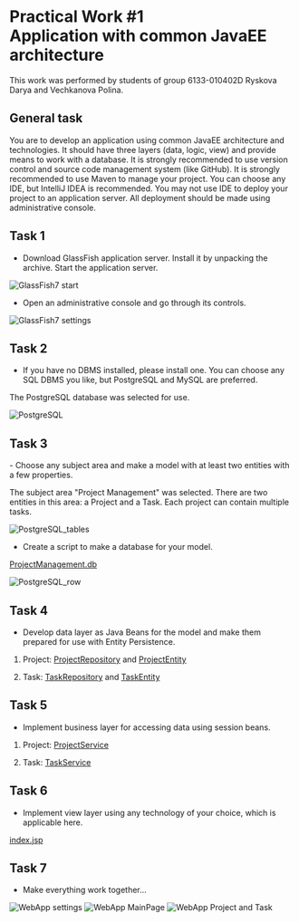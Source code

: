 <h1>Practical Work #1 <br>
Application with common JavaEE architecture</h1>

This work was performed by students of group 6133-010402D 
Ryskova Darya and Vechkanova Polina.

<h2>General task</h2>
You are to develop an application using common JavaEE architecture and technologies. It should have three layers (data, logic, view) and provide means to work with a database.
It is strongly recommended to use version control and source code management system (like GitHub).
It is strongly recommended to use Maven to manage your project.
You can choose any IDE, but IntelliJ IDEA is recommended.
You may not use IDE to deploy your project to an application server. All deployment should be made using administrative console.

<h2>Task 1</h2>

- Download GlassFish application server. Install it by unpacking the archive. 
Start the application server.

![GlassFish7 start](images/1.1.png)

- Open an administrative console and go through its controls.

![GlassFish7 settings](images/1.2.png)

<h2>Task 2</h2>

- If you have no DBMS installed, please install one. 
You can choose any SQL DBMS you like, but PostgreSQL and MySQL are preferred.

The PostgreSQL database was selected for use.

![PostgreSQL](images/2.1.png)

<h2>Task 3</h2>
- Choose any subject area and make a model with at least two entities with a few properties. <br>

The subject area "Project Management" was selected. There are two entities in this area: a Project and a Task. Each project can contain
multiple tasks.

![PostgreSQL_tables](images/3.1.png)

- Create a script to make a database for your model.

[ProjectManagement.db](src/ProjectManagement.db)

![PostgreSQL_row](images/3.2.png)

<h2>Task 4</h2>

- Develop data layer as Java Beans for the model and make them prepared for use with Entity Persistence.

1. Project: [ProjectRepository](src/main/java/com/example/lab1/repositories/ProjectRepository.java) and [ProjectEntity](src/main/java/com/example/lab1/models/ProjectEntity.java)


2. Task: [TaskRepository](src/main/java/com/example/lab1/repositories/TaskRepository.java) and [TaskEntity](src/main/java/com/example/lab1/models/TaskEntity.java)

<h2>Task 5</h2>

- Implement business layer for accessing data using session beans.

1. Project: [ProjectService](src/main/java/com/example/lab1/services/ProjectService.java)


2. Task: [TaskService](src/main/java/com/example/lab1/services/TaskService.java)

<h2>Task 6</h2>

- Implement view layer using any technology of your choice, which is applicable here.

[index.jsp](src/main/webapp/index.jsp)


<h2>Task 7</h2>

- Make everything work together…

![WebApp settings](images/7.1.png)
![WebApp MainPage](images/7.2.png)
![WebApp Project and Task](images/7.3.png)

